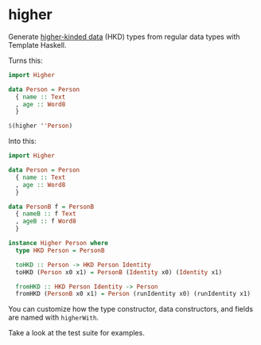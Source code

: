 # higher

Generate [higher-kinded data] (HKD) types from regular data types with Template
Haskell.

[higher-kinded data]: https://reasonablypolymorphic.com/blog/higher-kinded-data/

Turns this:

```haskell
import Higher

data Person = Person
  { name :: Text
  , age :: Word8
  }

$(higher ''Person)
```

Into this:

```haskell
import Higher

data Person = Person
  { name :: Text
  , age :: Word8
  }

data PersonB f = PersonB
  { nameB :: f Text
  , ageB :: f Word8
  }

instance Higher Person where
  type HKD Person = PersonB

  toHKD :: Person -> HKD Person Identity
  toHKD (Person x0 x1) = PersonB (Identity x0) (Identity x1)

  fromHKD :: HKD Person Identity -> Person
  fromHKD (PersonB x0 x1) = Person (runIdentity x0) (runIdentity x1)
```

You can customize how the type constructor, data constructors, and fields are
named with `higherWith`.

Take a look at the test suite for examples.
